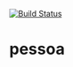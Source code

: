 [![Build Status](https://travis-ci.com/devpedromarques19/pessoa.svg?branch=master)](https://travis-ci.com/devpedromarques19/pessoa)
# pessoa
